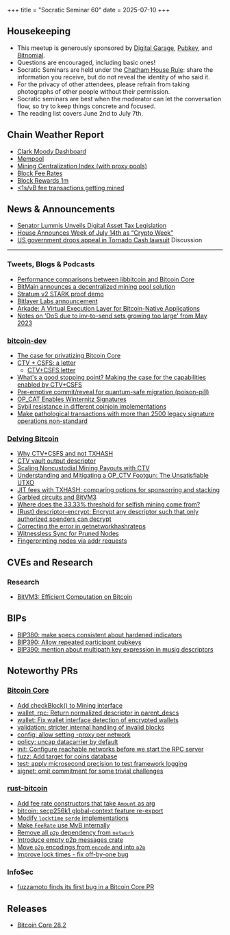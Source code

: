 +++
title = "Socratic Seminar 60"
date = 2025-07-10
+++

Housekeeping
------------

- This meetup is generously sponsored by [Digital Garage](https://dg717.com/), [Pubkey](https://pubkey.bar/), and [Bitnomial](https://bitnomial.com).
- Questions are encouraged, including basic ones!
- Socratic Seminars are held under the [Chatham House Rule](https://www.chathamhouse.org/about-us/chatham-house-rule): share the information you receive, but do not reveal the identity of who said it.
- For the privacy of other attendees, please refrain from taking photographs of other people without their permission.
- Socratic seminars are best when the moderator can let the conversation flow, so try to keep things concrete and focused.
- The reading list covers June 2nd to July 7th.

Chain Weather Report
--------------------

- [Clark Moody Dashboard](https://dashboard.clarkmoody.com/)
- [Mempool](https://mempool.space/graphs/mempool#1m)
- [Mining Centralization Index (with proxy pools)](https://mainnet.observer/charts/mining-pools-centralization-index-with-proxy-pools/?c)
- [Block Fee Rates](https://mempool.space/graphs/mining/block-fee-rates#1m)
- [Block Rewards 1m](https://mempool.space/graphs/mining/block-rewards#1m)
- [<1s/vB fee transactions getting mined](https://x.com/peterktodd/status/1935709056695775583)

News & Announcements
--------------------

- [Senator Lummis Unveils Digital Asset Tax Legislation](https://www.lummis.senate.gov/press-releases/lummis-unveils-digital-asset-tax-legislation/)
- [House Announces Week of July 14th as “Crypto Week”](https://financialservices.house.gov/news/documentsingle.aspx?DocumentID=410793)
- [US government drops appeal in Tornado Cash lawsuit](https://news.bloomberglaw.com/litigation/appeal-dropped-over-crypto-transactions-on-foreign-software-law)
Discussion
----------

### Tweets, Blogs & Podcasts

- [Performance comparisons between libbitcoin and Bitcoin Core](https://x.com/bitcoinbrink/status/1934925113599656377)
- [BitMain announces a decentralized mining pool solution](https://x.com/bitmaintech/status/1927581481674670492)
- [Stratum v2 STARK proof demo](https://x.com/dimahledba/status/1935354385795592491)
- [Bitlayer Labs announcement](https://x.com/BitlayerLabs/status/1927187546448036216)
- [Arkade: A Virtual Execution Layer for Bitcoin-Native Applications](https://arkadeos.com/vision)
- [Notes on 'DoS due to inv-to-send sets growing too large' from May 2023](https://b10c.me/observations/15-inv-to-send-queue/)

### [bitcoin-dev](https://groups.google.com/g/bitcoindev)

- [The case for privatizing Bitcoin Core](https://groups.google.com/g/bitcoindev/c/43yjt8MXMvo)
- [CTV + CSFS: a letter](https://groups.google.com/g/bitcoindev/c/KJF6A55DPJ8)
    - [CTV+CSFS letter](https://ctv-csfs.com/)
- [What's a good stopping point? Making the case for the capabilities enabled by CTV+CSFS](https://groups.google.com/g/bitcoindev/c/-qJc1EWQzY0)
- [Pre-emptive commit/reveal for quantum-safe migration (poison-pill)](https://groups.google.com/g/bitcoindev/c/oa4nDmlLzN4)
- [OP_CAT Enables Winternitz Signatures](https://groups.google.com/g/bitcoindev/c/Zx_NMqZH65Y)
- [Sybil resistance in different coinjoin implementations](https://groups.google.com/g/bitcoindev/c/xKlbd2tDfxs)
- [Make pathological transactions with more than 2500 legacy signature operations non-standard](https://groups.google.com/g/bitcoindev/c/u2Bz1Ms8_lA)

### [Delving Bitcoin](https://delvingbitcoin.org/)

- [Why CTV+CSFS and not TXHASH](https://delvingbitcoin.org/t/why-ctv-csfs-and-not-txhash)
- [CTV vault output descriptor](https://delvingbitcoin.org/t/ctv-vault-output-descriptor)
- [Scaling Noncustodial Mining Payouts with CTV](https://delvingbitcoin.org/t/scaling-noncustodial-mining-payouts-with-ctv)
- [Understanding and Mitigating a OP_CTV Footgun: The Unsatisfiable UTXO](https://delvingbitcoin.org/t/understanding-and-mitigating-a-op-ctv-footgun-the-unsatisfiable-utxo/1809)
- [JIT fees with TXHASH: comparing options for sponsorring and stacking](https://delvingbitcoin.org/t/jit-fees-with-txhash-comparing-options-for-sponsorring-and-stacking)
- [Garbled circuits and BitVM3](https://delvingbitcoin.org/t/garbled-circuits-and-bitvm3)
- [Where does the 33.33% threshold for selfish mining come from?](https://delvingbitcoin.org/t/where-does-the-33-33-threshold-for-selfish-mining-come-from)
- [(Rust) descriptor-encrypt: Encrypt any descriptor such that only authorized spenders can decrypt](https://delvingbitcoin.org/t/rust-descriptor-encrypt-encrypt-any-descriptor-such-that-only-authorized-spenders-can-decrypt)
- [Correcting the error in getnetworkhashrateps](https://delvingbitcoin.org/t/correcting-the-error-in-getnetworkhashrateps)
- [Witnessless Sync for Pruned Nodes](https://delvingbitcoin.org/t/witnessless-sync-for-pruned-nodes)
- [Fingerprinting nodes via addr requests](https://delvingbitcoin.org/t/fingerprinting-nodes-via-addr-requests/1786)

CVEs and Research
-----------------

### Research

- [BitVM3: Efficient Computation on Bitcoin](https://bitvm.org/bitvm3.pdf)

BIPs
----

- [BIP380: make specs consistent about hardened indicators](https://github.com/bitcoin/bips/pull/1803)
- [BIP390: Allow repeated participant pubkeys](https://github.com/bitcoin/bips/pull/1867)
- [BIP390: mention about multipath key expression in musig descriptors](https://github.com/bitcoin/bips/pull/1866)

Noteworthy PRs
--------------

### [Bitcoin Core](https://github.com/bitcoin/bitcoin)
- [Add checkBlock() to Mining interface](https://github.com/bitcoin/bitcoin/pull/31981)
- [wallet, rpc: Return normalized descriptor in parent_descs](https://github.com/bitcoin/bitcoin/pull/32594)
- [wallet: Fix wallet interface detection of encrypted wallets](https://github.com/bitcoin/bitcoin/pull/32620)
- [validation: stricter internal handling of invalid blocks](https://github.com/bitcoin/bitcoin/pull/31405)
- [config: allow setting -proxy per network](https://github.com/bitcoin/bitcoin/pull/32425)
- [policy: uncap datacarrier by default](https://github.com/bitcoin/bitcoin/pull/32406)
- [init: Configure reachable networks before we start the RPC server](https://github.com/bitcoin/bitcoin/pull/32539)
- [fuzz: Add target for coins database](https://github.com/bitcoin/bitcoin/pull/32602)
- [test: apply microsecond precision to test framework logging](https://github.com/bitcoin/bitcoin/pull/32676)
- [signet: omit commitment for some trivial challenges](https://github.com/bitcoin/bitcoin/pull/29032)

### [rust-bitcoin](https://github.com/rust-bitcoin/rust-bitcoin)
- [Add fee rate constructors that take `Amount` as arg](https://github.com/rust-bitcoin/rust-bitcoin/pull/4614)
- [bitcoin: secp256k1 global-context feature re-export](https://github.com/rust-bitcoin/rust-bitcoin/pull/4569)
- [Modify `locktime` `serde` implementations](https://github.com/rust-bitcoin/rust-bitcoin/pull/4511)
- [Make `FeeRate` use MvB internally](https://github.com/rust-bitcoin/rust-bitcoin/pull/4534)
- [Remove all `p2p` dependency from `network`](https://github.com/rust-bitcoin/rust-bitcoin/pull/4565)
- [Introduce empty p2p messages crate](https://github.com/rust-bitcoin/rust-bitcoin/pull/4572)
- [Move `p2p` encodings from `encode` and into `p2p`](https://github.com/rust-bitcoin/rust-bitcoin/pull/4571)
- [Improve lock times - fix off-by-one bug](https://github.com/rust-bitcoin/rust-bitcoin/pull/4468)

### InfoSec
- [fuzzamoto finds its first bug in a Bitcoin Core PR](https://x.com/dergoegge/status/1936093236226871794)

Releases
--------

- [Bitcoin Core 28.2](https://github.com/bitcoin/bitcoin/blob/master/doc/release-notes/release-notes-28.2.md)
